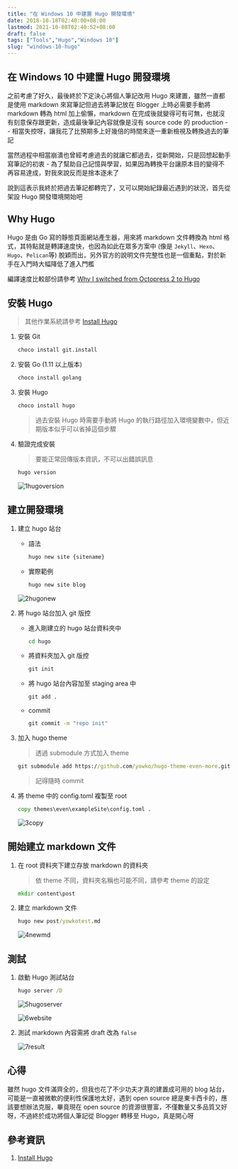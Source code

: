 ```yaml
---
title: "在 Windows 10 中建置 Hugo 開發環境"
date: 2018-10-18T02:40:00+08:00
lastmod: 2021-10-08T02:40:52+08:00
draft: false
tags: ["Tools","Hugo","Windows 10"]
slug: "windows-10-hugo"
---
```

## 在 Windows 10 中建置 Hugo 開發環境

之前考慮了好久，最後終於下定決心將個人筆記改用 Hugo 來建置，雖然一直都是使用 markdown 來寫筆記但過去將筆記放在 Blogger 上時必需要手動將 markdown 轉為 html 加上偷懶，markdown 在完成後就變得可有可無，也就沒有刻意保存跟更新，造成最後筆記內容就像是沒有 source code 的 production -- 相當失控呀，讓我花了比預期多上好幾倍的時間來逐一重新檢視及轉換過去的筆記

當然過程中相當崩潰也曾經考慮過去的就讓它都過去，從新開始，只是回想起動手寫筆記的初衷 - 為了幫助自己記憶與學習，如果因為轉換平台讓原本目的變得不再容易達成，對我來說反而是捨本逐未了

說到這表示我終於把過去筆記都轉完了，又可以開始紀錄最近遇到的狀況，首先從架設 Hugo 開發環境開始吧

## Why Hugo

Hugo 是由 Go 寫的靜態頁面網站產生器，用來將 markdown 文件轉換為 html 格式，其特點就是轉譯速度快，也因為如此在眾多方案中 (像是 `Jekyll`、`Hexo`、`Hugo`、`Pelican`等) 脫穎而出，另外官方的說明文件完整性也是一個重點，對於新手在入門時大幅降低了進入門檻

編譯速度比較部份請參考 [Why I switched from Octopress 2 to Hugo](https://conscientiousprogrammer.com/blog/2015/05/31/why-i-switched-from-octopress-2-to-hugo/)

## 安裝 Hugo

> 其他作業系統請參考 [Install Hugo](https://gohugo.io/getting-started/installing)

1. 安裝 Git

    ```cmd
    choco install git.install
    ```

2. 安裝 Go (1.11 以上版本)

    ```cmd
    choco install golang
    ```

3. 安裝 Hugo

    ```cmd
    choco install hugo
    ```

    > 過去安裝 Hugo 時需要手動將 Hugo 的執行路徑加入環境變數中，但近期版本似乎可以省掉這個步驟

4. 驗證完成安裝

    > 要能正常回傳版本資訊，不可以出錯誤訊息

    ```cmd
    hugo version
    ```

    ![1hugoversion](https://user-images.githubusercontent.com/3851540/47168075-95cf0c80-d332-11e8-9270-c4a4068fa664.png)

## 建立開發環境

1. 建立 hugo 站台

    - 語法

        ```cmd
        hugo new site {sitename}
        ```

    - 實際範例

        ```cmd
        hugo new site blog
        ```

    ![2hugonew](https://user-images.githubusercontent.com/3851540/47168076-95cf0c80-d332-11e8-84b9-4fb9c0f19f2a.png)
2. 將 hugo 站台加入 git 版控

    - 進入剛建立的 hugo 站台資料夾中

        ```cmd
        cd hugo
        ```

    - 將資料夾加入 git 版控

        ```cmd
        git init
        ```

    - 將 hugo 站台內容加至 staging area 中

        ```cmd
        git add .
        ```

    - commit

        ```cmd
        git commit -m "repo init"
        ```

3. 加入 hugo theme

    > 透過 submodule 方式加入 theme

    ```cmd
    git submodule add https://github.com/yowko/hugo-theme-even-more.git themes/even
    ```

    > 記得隨時 commit

4. 將 theme 中的 config.toml 複製至 root

    ```cmd
    copy themes\even\exampleSite\config.toml .
    ```

    ![3copy](https://user-images.githubusercontent.com/3851540/47168077-95cf0c80-d332-11e8-9483-6c104e47a495.png)

## 開始建立 markdown 文件

1. 在 root 資料夾下建立存放 markdown 的資料夾

    > 依 theme 不同，資料夾名稱也可能不同，請參考 theme 的設定

    ```cmd
    mkdir content\post
    ```

2. 建立 markdown 文件

    ```cmd
    hugo new post/yowkotest.md
    ```

    ![4newmd](https://user-images.githubusercontent.com/3851540/47168078-9667a300-d332-11e8-8094-51da0376fc8d.png)

## 測試

1. 啟動 Hugo 測試站台

    ```cmd
    hugo server /D
    ```

    ![5hugoserver](https://user-images.githubusercontent.com/3851540/47168079-9667a300-d332-11e8-8ab7-7367ca48f9f4.png)

    ![6website](https://user-images.githubusercontent.com/3851540/47168072-95367600-d332-11e8-8c6b-3253badd6ea2.png)

2. 測試 markdown 內容需將 draft 改為 `false`

    ![7result](https://user-images.githubusercontent.com/3851540/47168074-95cf0c80-d332-11e8-84b4-4552b9532441.png)

## 心得

雖然 hugo 文件滿齊全的，但我也花了不少功夫才真的建置成可用的 blog 站台，可能是一直被微軟的便利性保護地太好，遇到 open source 總是東卡西卡的，應該要想辦法克服，畢竟現在 open source 的資源很豐富，不僅數量又多品質又好呀，不過終於成功將個人筆記從 Blogger 轉移至 Hugo，真是開心呀

## 參考資訊

1. [Install Hugo](https://gohugo.io/getting-started/installing)
